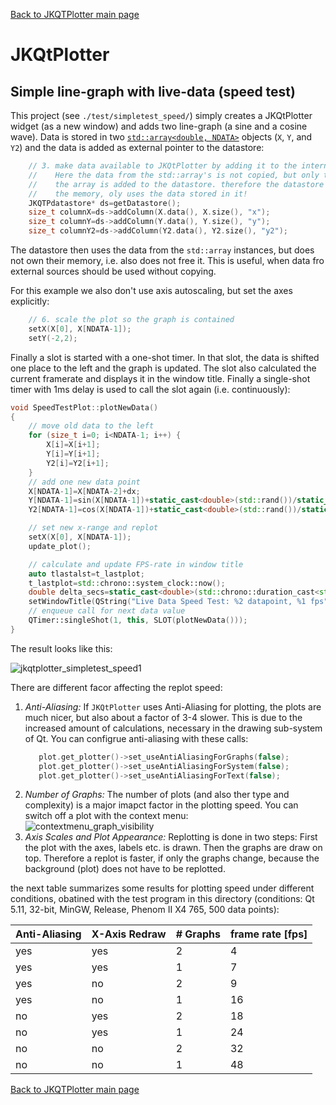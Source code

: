 [Back to JKQTPlotter main page](https://github.com/jkriege2/JKQtPlotter/)

# JKQtPlotter

## Simple line-graph with live-data (speed test)
This project (see `./test/simpletest_speed/`) simply creates a JKQtPlotter widget (as a new window) and adds two line-graph (a sine and a cosine wave). 
Data is stored in two [`std::array<double, NDATA>`](https://en.cppreference.com/w/cpp/container/array) objects (`X`, `Y`, and `Y2`) and the data is added as external pointer to the datastore:
```c++
    // 3. make data available to JKQtPlotter by adding it to the internal datastore.
    //    Here the data from the std::array's is not copied, but only the pointer to
    //    the array is added to the datastore. therefore the datastore does not manage
    //    the memory, oly uses the data stored in it!
    JKQTPdatastore* ds=getDatastore();
    size_t columnX=ds->addColumn(X.data(), X.size(), "x");
    size_t columnY=ds->addColumn(Y.data(), Y.size(), "y");
    size_t columnY2=ds->addColumn(Y2.data(), Y2.size(), "y2");
```
The datastore then uses the data from the `std::array` instances, but does not own their memory, i.e. also does not free it. This is useful, when data fro external sources should be used without copying.

For this example we also don't use axis autoscaling, but set the axes explicitly:
```c++
    // 6. scale the plot so the graph is contained
    setX(X[0], X[NDATA-1]);
    setY(-2,2);
```

Finally a slot is started with a one-shot timer. In that slot, the data is shifted one place to the left and the graph is updated. The slot also calculated the current framerate and displays it in the window title. Finally a single-shot timer with 1ms delay is used to call the slot again (i.e. continuously):
```c++
void SpeedTestPlot::plotNewData()
{
    // move old data to the left
    for (size_t i=0; i<NDATA-1; i++) {
        X[i]=X[i+1];
        Y[i]=Y[i+1];
        Y2[i]=Y2[i+1];
    }
    // add one new data point
    X[NDATA-1]=X[NDATA-2]+dx;
    Y[NDATA-1]=sin(X[NDATA-1])+static_cast<double>(std::rand())/static_cast<double>(RAND_MAX + 1u)-0.5;
    Y2[NDATA-1]=cos(X[NDATA-1])+static_cast<double>(std::rand())/static_cast<double>(RAND_MAX + 1u)-0.5;

    // set new x-range and replot
    setX(X[0], X[NDATA-1]);
    update_plot();

    // calculate and update FPS-rate in window title
    auto tlastalst=t_lastplot;
    t_lastplot=std::chrono::system_clock::now();
    double delta_secs=static_cast<double>(std::chrono::duration_cast<std::chrono::milliseconds>(t_lastplot-tlastalst).count())/1000.0;
    setWindowTitle(QString("Live Data Speed Test: %2 datapoint, %1 fps").arg(1/delta_secs).arg(NDATA));
    // enqueue call for next data value
    QTimer::singleShot(1, this, SLOT(plotNewData()));
}
``` 

The result looks like this:

![jkqtplotter_simpletest_speed1](https://raw.githubusercontent.com/jkriege2/JKQtPlotter/master/screenshots/jkqtplotter_simpletest_speed.png)

There are different facor affecting the replot speed:
1. *Anti-Aliasing:* If `JKQtPlotter` uses Anti-Aliasing for plotting, the plots are much nicer, but also about a factor of 3-4 slower. This is due to the increased amount of calculations, necessary in the drawing sub-system of Qt.
   You can configrue anti-aliasing with these calls:
   ```c++
      plot.get_plotter()->set_useAntiAliasingForGraphs(false);
      plot.get_plotter()->set_useAntiAliasingForSystem(false);
      plot.get_plotter()->set_useAntiAliasingForText(false);
	```
2. *Number of Graphs:* The number of plots (and also ther type and complexity) is a major imapct factor in the plotting speed. You can switch off a plot with the context menu:<br>![contextmenu_graph_visibility](https://raw.githubusercontent.com/jkriege2/JKQtPlotter/master/screenshots/contextmenu_graph_visibility.png)
3. *Axis Scales and Plot Appearance:* Replotting is done in two steps: First the plot with the axes, labels etc. is drawn. Then the graphs are draw on top. Therefore a replot is faster, if only the graphs change, because the background (plot) does not have to be replotted.


the next table summarizes some results for plotting speed under different conditions, obatined with the test program in this directory (conditions: Qt 5.11, 32-bit, MinGW, Release, Phenom II X4 765, 500 data points):

| Anti-Aliasing    | X-Axis Redraw   | # Graphs      | frame rate [fps] |
| ---------------- | --------------- | ------------- | ---------------- |
| yes              | yes             | 2             |  4               |
| yes              | yes             | 1             |  7               |
| yes              | no              | 2             |  9               |
| yes              | no              | 1             | 16               |
| no               | yes             | 2             | 18               |
| no               | yes             | 1             | 24               |
| no               | no              | 2             | 32               |
| no               | no              | 1             | 48               |



[Back to JKQTPlotter main page](https://github.com/jkriege2/JKQtPlotter/)